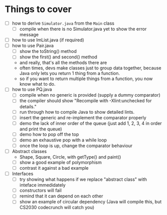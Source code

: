 # Things to cover

- [ ] how to derive `Simulator.java` from the `Main` class
  - [ ] compile when there is no Simulator.java yet to show the error
        message
- [ ] how to use ImList.java (if required)
- [ ] how to use Pair.java
  - [ ] show the toString() method
  - [ ] show the first() and second() method
  - and really, that's all the methods there are
  - often times, devs make classes just to group data together,
    because Java only lets you return 1 thing from a function.
  - so if you want to return multiple things from a function, you now
    know what to do.
- [ ] how to use PQ.java
  - [ ] compile when no generic is provided (supply a dummy
        comparator)
  - [ ] the compiler should show "Recompile with -Xlint:unchecked for details."
  - [ ] run through how to compile Java to show detailed lints.
  - [ ] insert the generic and re-implement the comparator properly
  - [ ] demo the lack of inner order of the queue (just add 1, 2, 3, 4
        in order and print the queue)
  - [ ] demo how to pop off the top
  - [ ] demo an exhaustive pop with a while loop
  - [ ] once the loop is up, change the comparator behaviour
- [ ] Abstract classes
  - Shape, Square, Circle, with getType() and paint()
  - [ ] show a good example of polymorphism
  - [ ] contrast it against a bad example
- [ ] Interfaces
  - [ ] try showing what happens if we replace "abstract class" with
        inteface immedidately
  - [ ] constructors will fail
  - [ ] remind that it can depend on each other
  - [ ] show an example of circular dependency (Java will compile
        this, but CS2030 codecrunch will catch you)
